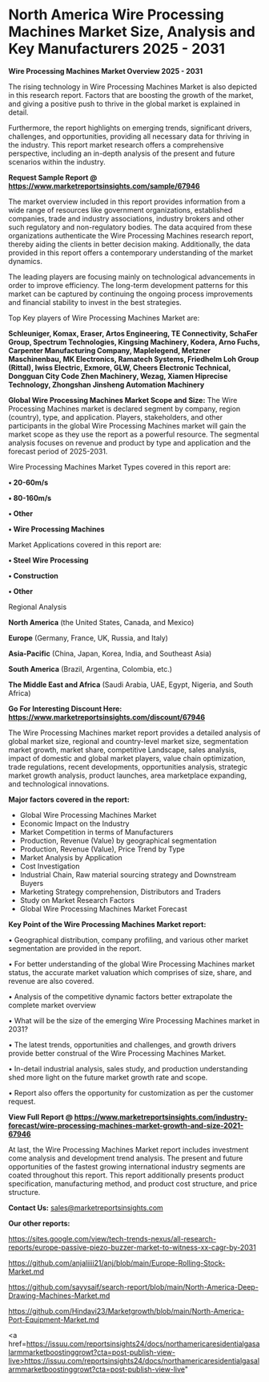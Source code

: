 # North America Wire Processing Machines Market Size, Analysis and Key Manufacturers 2025 - 2031

<Strong> Wire Processing Machines Market Overview 2025 - 2031</strong>

The rising technology in Wire Processing Machines Market is also depicted in this research report. Factors that are boosting the growth of the market, and giving a positive push to thrive in the global market is explained in detail.

Furthermore, the report highlights on emerging trends, significant drivers, challenges, and opportunities, providing all necessary data for thriving in the industry. This report market research offers a comprehensive perspective, including an in-depth analysis of the present and future scenarios within the industry.

<strong>Request Sample Report @ <a href=https://www.marketreportsinsights.com/sample/67946>https://www.marketreportsinsights.com/sample/67946</a></strong>

The market overview included in this report provides information from a wide range of resources like government organizations, established companies, trade and industry associations, industry brokers and other such regulatory and non-regulatory bodies. The data acquired from these organizations authenticate the Wire Processing Machines research report, thereby aiding the clients in better decision making. Additionally, the data provided in this report offers a contemporary understanding of the market dynamics.

The leading players are focusing mainly on technological advancements in order to improve efficiency. The long-term development patterns for this market can be captured by continuing the ongoing process improvements and financial stability to invest in the best strategies.

Top Key players of Wire Processing Machines Market are:

<strong>Schleuniger, Komax, Eraser, Artos Engineering, TE Connectivity, SchaFer Group, Spectrum Technologies, Kingsing Machinery, Kodera, Arno Fuchs, Carpenter Manufacturing Company, Maplelegend, Metzner Maschinenbau, MK Electronics, Ramatech Systems, Friedhelm Loh Group (Rittal), Iwiss Electric, Exmore, GLW, Cheers Electronic Technical, Dongguan City Code Zhen Machinery, Wezag, Xiamen Hiprecise Technology, Zhongshan Jinsheng Automation Machinery</strong>

<strong><b>Global Wire Processing Machines Market Scope and Size:</b></strong>
The Wire Processing Machines market is declared segment by company, region (country), type, and application. Players, stakeholders, and other participants in the global Wire Processing Machines market will gain the market scope as they use the report as a powerful resource. The segmental analysis focuses on revenue and product by type and application and the forecast period of 2025-2031.

Wire Processing Machines Market Types covered in this report are:

<strong>• 20-60m/s

• 80-160m/s

• Other

• Wire Processing Machines</strong>

Market Applications covered in this report are:

<strong>• Steel Wire Processing

• Construction

• Other</strong> 

Regional Analysis

<strong>North America</strong> (the United States, Canada, and Mexico)

<strong>Europe</strong> (Germany, France, UK, Russia, and Italy)

<strong>Asia-Pacific</strong> (China, Japan, Korea, India, and Southeast Asia)

<strong>South America</strong> (Brazil, Argentina, Colombia, etc.)

<strong>The Middle East and Africa</strong> (Saudi Arabia, UAE, Egypt, Nigeria, and South Africa)

<strong>Go For Interesting Discount Here: <a href=https://www.marketreportsinsights.com/discount/67946>https://www.marketreportsinsights.com/discount/67946</a></strong>

The Wire Processing Machines market report provides a detailed analysis of global market size, regional and country-level market size, segmentation market growth, market share, competitive Landscape, sales analysis, impact of domestic and global market players, value chain optimization, trade regulations, recent developments, opportunities analysis, strategic market growth analysis, product launches, area marketplace expanding, and technological innovations.

<strong><b>Major factors covered in the report:</b></strong>
<ul>
  <li>Global Wire Processing Machines Market </li>
  <li>Economic Impact on the Industry</li>
  <li>Market Competition in terms of Manufacturers</li>
  <li>Production, Revenue (Value) by geographical segmentation</li>
  <li>Production, Revenue (Value), Price Trend by Type</li>
  <li>Market Analysis by Application</li>
  <li>Cost Investigation</li>
  <li>Industrial Chain, Raw material sourcing strategy and Downstream Buyers</li>
  <li>Marketing Strategy comprehension, Distributors and Traders</li>
  <li>Study on Market Research Factors</li>
  <li>Global Wire Processing Machines Market Forecast</li>
</ul>

<strong><b>Key Point of the Wire Processing Machines Market report:</b></strong>

• Geographical distribution, company profiling, and various other market segmentation are provided in the report.

• For better understanding of the global Wire Processing Machines market status, the accurate market valuation which comprises of size, share, and revenue are also covered.

• Analysis of the competitive dynamic factors better extrapolate the complete market overview

• What will be the size of the emerging Wire Processing Machines market in 2031?

• The latest trends, opportunities and challenges, and growth drivers provide better construal of the Wire Processing Machines Market.

• In-detail industrial analysis, sales study, and production understanding shed more light on the future market growth rate and scope.

• Report also offers the opportunity for customization as per the customer request.

<strong><b>View Full Report @ <a href=https://www.marketreportsinsights.com/industry-forecast/wire-processing-machines-market-growth-and-size-2021-67946>https://www.marketreportsinsights.com/industry-forecast/wire-processing-machines-market-growth-and-size-2021-67946</a></b></strong>


At last, the Wire Processing Machines Market report includes investment come analysis and development trend analysis. The present and future opportunities of the fastest growing international industry segments are coated throughout this report. This report additionally presents product specification, manufacturing method, and product cost structure, and price structure.

<strong>Contact Us:</strong>
sales@marketreportsinsights.com

<strong>Our other reports:</strong>

<a href=https://sites.google.com/view/tech-trends-nexus/all-research-reports/europe-passive-piezo-buzzer-market-to-witness-xx-cagr-by-2031>https://sites.google.com/view/tech-trends-nexus/all-research-reports/europe-passive-piezo-buzzer-market-to-witness-xx-cagr-by-2031</a>

<a href=https://github.com/anjaliiii21/anj/blob/main/Europe-Rolling-Stock-Market.md>https://github.com/anjaliiii21/anj/blob/main/Europe-Rolling-Stock-Market.md</a>

<a href=https://github.com/sayysaif/search-report/blob/main/North-America-Deep-Drawing-Machines-Market.md>https://github.com/sayysaif/search-report/blob/main/North-America-Deep-Drawing-Machines-Market.md</a>

<a href=https://github.com/Hindavi23/Marketgrowth/blob/main/North-America-Port-Equipment-Market.md>https://github.com/Hindavi23/Marketgrowth/blob/main/North-America-Port-Equipment-Market.md</a>

<a href=https://issuu.com/reportsinsights24/docs/northamericaresidentialgasalarmmarketboostinggrowt?cta=post-publish-view-live>https://issuu.com/reportsinsights24/docs/northamericaresidentialgasalarmmarketboostinggrowt?cta=post-publish-view-live</a>"
